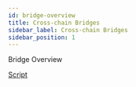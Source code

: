 ```yaml
---
id: bridge-overview
title: Cross-chain Bridges
sidebar_label: Cross-chain Bridges
sidebar_position: 1
---
```


Bridge Overview

[Script](https://www.notion.so/itering/f31a36d8bcd84d298edcd0358ac6ca9e)
